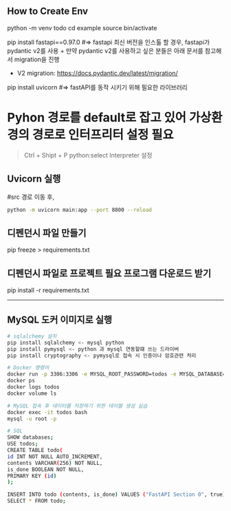 ## How to Create Env

python -m venv todo
cd example
source bin/activate

pip install fastapi==0.97.0 #=> fastapi 최신 버전을 인스톨 할 경우, fastapi가 pydantic v2를 사용
\+ 만약 pydantic v2를 사용하고 싶은 분들은 아래 문서를 참고해서 migration을 진행

- V2 migration: https://docs.pydantic.dev/latest/migration/

pip install uvicorn #=> fastAPI를 동작 시키기 위해 필요한 라이브러리

# Pyhon 경로를 default로 잡고 있어 가상환경의 경로로 인터프리터 설정 필요

> Ctrl + Shipt + P
> python:select Interpreter 설정

## Uvicorn 실행

#src 경로 이동 후,

```bash
python -m uvicorn main:app --port 8800 --reload
```

## 디펜던시 파일 만들기

pip freeze > requirements.txt

## 디펜던시 파일로 프로젝트 필요 프로그램 다운로드 받기

pip install -r requirements.txt

---

## MySQL 도커 이미지로 실행

```bash
# sqlalchemy 설치
pip install sqlalchemy <- mysql python
pip install pymysql <- python 과 mysql 연동할떄 쓰는 드라이버
pip install cryptography <- pymysql로 접속 시 인증이나 암호관련 처리

# Docker 명령어
docker run -p 3306:3306 -e MYSQL_ROOT_PASSWORD=todos -e MYSQL_DATABASE=todos -d -v todos:/db --name todos mysql:8.0
docker ps
docker logs todos
docker volume ls

# MySQL 접속 후 데이터를 저장하기 위한 테이블 생성 실습
docker exec -it todos bash
mysql -u root -p

# SQL
SHOW databases;
USE todos;
CREATE TABLE todo(
id INT NOT NULL AUTO_INCREMENT,
contents VARCHAR(256) NOT NULL,
is_done BOOLEAN NOT NULL,
PRIMARY KEY (id)
);

INSERT INTO todo (contents, is_done) VALUES ("FastAPI Section 0", true);
SELECT * FROM todo;
```
